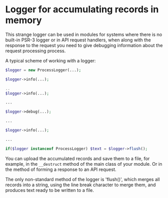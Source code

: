 Logger for accumulating records in memory
=========================================

This strange logger can be used in modules for systems where there is no built-in PSR-3 logger or in API request
handlers, when along with the response to the request you need to give debugging information about the request
processing process.

A typical scheme of working with a logger:

````php
$logger = new ProcessLogger(...);

$logger->info(...);

..
$logger->info(...);

...

$logger->debug(...);

...

$logger->info(...);

...

if($logger instanceof ProcessLogger) $text = $logger->flush();

````

You can upload the accumulated records and save them to a file, for example, in the `__destruct` method of the main
class of your module. Or in the method of forming a response to an API request.

The only non-standard method of the logger is 'flush()', which merges all records into a string, using the line break
character to merge them, and produces text ready to be written to a file.
